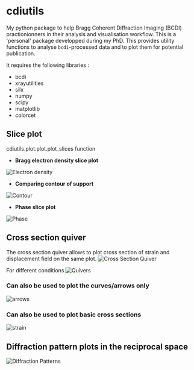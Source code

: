 # cdiutils

My python package to help Bragg Coherent Diffraction Imaging (BCDI) practionionners in their analysis and visualisation workflow. This is a 'personal' package developped during my PhD. This provides utility functions to analyse ```bcdi```-processed data and to plot them for potential publication.

It requires the following libraries :

* bcdi
* xrayutilities
* silx
* numpy
* scipy
* matplotlib
* colorcet


## Slice plot

cdiutils.plot.plot.plot_slices function

* **Bragg electron density slice plot**

![Electron density](https://github.com/clatlan/cdiutils/blob/master/images/electron_density.png)

* **Comparing contour of support**

![Contour](https://github.com/clatlan/cdiutils/blob/master/images/contour.png)

* **Phase slice plot**

![Phase](https://github.com/clatlan/cdiutils/blob/master/images/phase.png)

## Cross section quiver
The cross section quiver allows to plot cross section of strain and displacement field on the same plot.
![Cross Section Quiver](https://github.com/clatlan/cdiutils/blob/master/images/cross_section_quiver.png)

For different conditions
![Quivers](https://github.com/clatlan/cdiutils/blob/master/images/multi_cross_sections.png)

### Can also be used to plot the curves/arrows only
![arrows](https://github.com/clatlan/cdiutils/blob/master/images/arrows.png)

### Can also be used to plot basic cross sections
![strain](https://github.com/clatlan/cdiutils/blob/master/images/strain.png)


## Diffraction pattern plots in the reciprocal space
![Diffraction Patterns](https://github.com/clatlan/cdiutils/blob/master/images/diffraction_patterns.png)
